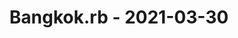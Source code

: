 ---
layout: post
title: Bangkok.rb - 2021-03-30
datetime: '2021-03-30T08:00:00-04:00'
name: Bangkok.rb
external_url: https://www.meetup.com/bangkok-rb/events/276892143/
online_event: false
year_month: 2021-03
---